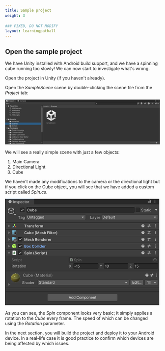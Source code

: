 ```yaml
---
title: Sample project
weight: 3

### FIXED, DO NOT MODIFY
layout: learningpathall
---
```


## Open the sample project

We have Unity installed with Android build support, and we have a spinning cube running too slowly! We can now start to investigate what's wrong.

Open the project in Unity (if you haven't already).

Open the _SampleScene_ scene by double-clicking the scene file from the _Project_ tab:

![Open the sample scene#center](images/open-sample-scene.png "Figure 1. Double-click the scene file to open the scene")

We will see a really simple scene with just a few objects:

1. Main Camera
1. Directional Light
1. Cube

We haven't made any modifications to the camera or the directional light but if you click on the Cube object, you will see that we have added a custom script called _Spin.cs_.

![Spin component on the Cube object#center](images/inspector-cube-object.png "Figure 2. Custom Spin component on the Cube object")

As you can see, the _Spin_ component looks very basic; it simply applies a rotation to the _Cube_ every frame. The speed of which can be changed using the _Rotation_ parameter.

In the next section, you will build the project and deploy it to your Android device. In a real-life case it is good practice to confirm which devices are being affected by which issues.
